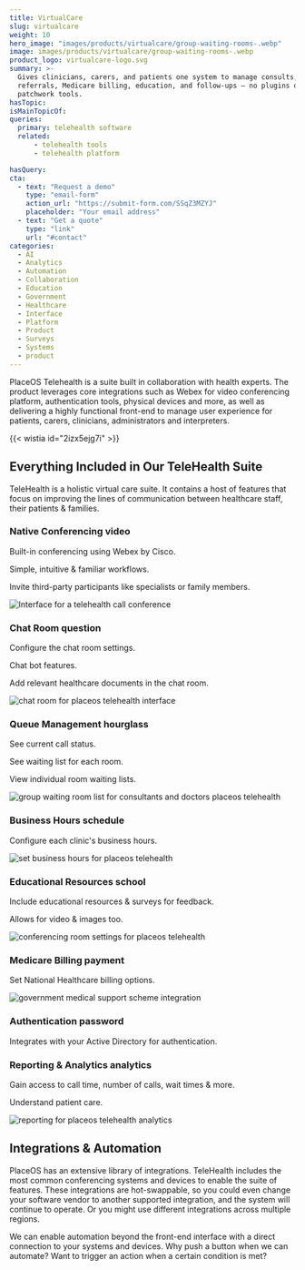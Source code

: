 ```yaml
---
title: VirtualCare
slug: virtualcare
weight: 10
hero_image: "images/products/virtualcare/group-waiting-rooms-.webp"
image: images/products/virtualcare/group-waiting-rooms-.webp
product_logo: virtualcare-logo.svg
summary: >-
  Gives clinicians, carers, and patients one system to manage consults, surveys,
  referrals, Medicare billing, education, and follow-ups — no plugins or
  patchwork tools.
hasTopic:
isMainTopicOf:
queries:
  primary: telehealth software
  related:
      - telehealth tools
      - telehealth platform

hasQuery:
cta:
  - text: "Request a demo"
    type: "email-form"  
    action_url: "https://submit-form.com/SSqZ3MZYJ"  
    placeholder: "Your email address"
  - text: "Get a quote"
    type: "link"
    url: "#contact" 
categories:
  - AI
  - Analytics
  - Automation
  - Collaboration
  - Education
  - Government
  - Healthcare
  - Interface
  - Platform
  - Product
  - Surveys
  - Systems
  - product
---
```

PlaceOS Telehealth is a suite built in collaboration with health experts. The product leverages core integrations such as Webex for video conferencing platform, authentication tools, physical devices and more, as well as delivering a highly functional front-end to manage user experience for patients, carers, clinicians, administrators and interpreters.

{{< wistia id="2izx5ejg7i" >}}

## Everything Included in Our TeleHealth Suite

TeleHealth is a holistic virtual care suite. It contains a host of features that focus on improving the lines of communication between healthcare staff, their patients & families.

### Native Conferencing video

Built-in conferencing using Webex by Cisco.

Simple, intuitive & familiar workflows.

Invite third-party participants like specialists or family members.

![Interface for a telehealth call conference](/images/products/virtualcare/call.webp)

### Chat Room question

Configure the chat room settings.

Chat bot features.

Add relevant healthcare documents in the chat room.

![chat room for placeos telehealth interface](/images/products/virtualcare/chat-room.webp)

### Queue Management hourglass

See current call status.

See waiting list for each room.

View individual room waiting lists.

![group waiting room list for consultants and doctors placeos telehealth](/images/products/virtualcare/group-waiting-rooms-.webp)

### Business Hours schedule

Configure each clinic's business hours.

![set business hours for placeos telehealth](/images/products/virtualcare/business-hours.webp)

### Educational Resources school

Include educational resources & surveys for feedback.

Allows for video & images too.

![conferencing room settings for placeos telehealth](/images/products/virtualcare/room-config.webp)

### Medicare Billing payment

Set National Healthcare billing options.

![government medical support scheme integration](/images/products/virtualcare/medicare.webp)

### Authentication password

Integrates with your Active Directory for authentication.

### Reporting & Analytics analytics

Gain access to call time, number of calls, wait times & more.

Understand patient care.

![reporting for placeos telehealth analytics](/images/products/virtualcare/daily-reporting.webp)

## Integrations & Automation

PlaceOS has an extensive library of integrations. TeleHealth includes the most common conferencing systems and devices to enable the suite of features. These integrations are hot-swappable, so you could even change your software vendor to another supported integration, and the system will continue to operate. Or you might use different integrations across multiple regions.   
  
We can enable automation beyond the front-end interface with a direct connection to your systems and devices. Why push a button when we can automate? Want to trigger an action when a certain condition is met? 




